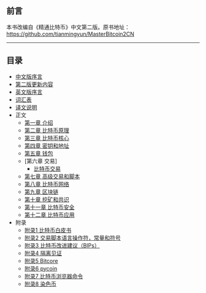 ## 前言

本书改编自《精通比特币》中文第二版。原书地址：https://github.com/tianmingyun/MasterBitcoin2CN

---

## 目录

- [中文版序言](https://github.com/zcc0721/MasterBlockchain/blob/master/cn-preface.md)
- [第二版更新内容](https://github.com/zcc0721/MasterBlockchain/blob/master/second_edition_changes.md)
- [英文版序言](https://github.com/zcc0721/MasterBlockchain/blob/master/preface.md)
- [词汇表](https://github.com/zcc0721/MasterBlockchain/blob/master/glossary.md)
- [译文说明](https://github.com/zcc0721/MasterBlockchain/blob/master/trans-preface.md)
- 正文
    - [第一章 介绍](https://github.com/zcc0721/MasterBlockchain/blob/master/ch01.md)
    - [第二章 比特币原理](https://github.com/zcc0721/MasterBlockchain/blob/master/ch02.md)
    - [第三章 比特币核心](https://github.com/zcc0721/MasterBlockchain/blob/master/ch03.md)
    - [第四章 密钥和地址](https://github.com/zcc0721/MasterBlockchain/blob/master/ch04.md)
    - [第五章 钱包](https://github.com/zcc0721/MasterBlockchain/blob/master/ch05.md)
    - [第六章 交易]
        - [比特币交易](https://github.com/zcc0721/MasterBlockchain/blob/master/bitcoin-transaction.md)
    - [第七章 高级交易和脚本](https://github.com/zcc0721/MasterBlockchain/blob/master/ch07.md)
    - [第八章 比特币网络](https://github.com/zcc0721/MasterBlockchain/blob/master/ch08.md)
    - [第九章 区块链](https://github.com/zcc0721/MasterBlockchain/blob/master/ch09.md)
    - [第十章 挖矿和共识](https://github.com/zcc0721/MasterBlockchain/blob/master/ch10.md)
    - [第十一章 比特币安全](https://github.com/zcc0721/MasterBlockchain/blob/master/ch11.md)
    - [第十二章 比特币应用](https://github.com/zcc0721/MasterBlockchain/blob/master/ch12.md)
- 附录
    - [附录1 比特币白皮书](https://github.com/zcc0721/MasterBlockchain/blob/master/appdx-bitcoinwhitepaper.md)
    - [附录2 交易脚本语言操作符，常量和符号](https://github.com/zcc0721/MasterBlockchain/blob/master/appdx-scriptops.md)
    - [附录3 比特币改进建议（BIPs）](https://github.com/zcc0721/MasterBlockchain/blob/master/appdx-bips.md)
    - [附录4 隔离见证](https://github.com/zcc0721/MasterBlockchain/blob/master/appdx-segwit.md)
    - [附录5 Bitcore](https://github.com/zcc0721/MasterBlockchain/blob/master/appdx-bitcore.md)
    - [附录6 pycoin](https://github.com/zcc0721/MasterBlockchain/blob/master/appdx-pycoin.md)
    - [附录7 比特币浏览器命令](https://github.com/zcc0721/MasterBlockchain/blob/master/appdx-bx.md)
    - [附录8 染色币](https://github.com/zcc0721/MasterBlockchain/blob/master/appdx-colored_coins.md)
